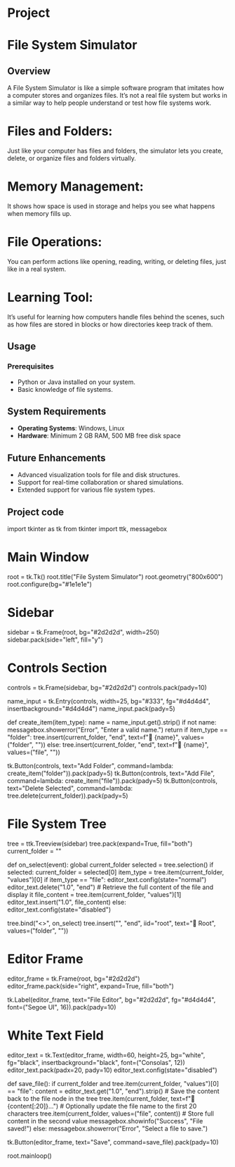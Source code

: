 # Project 

# File System Simulator

## Overview

A File System Simulator is like a simple software program that imitates how a computer stores and organizes files. It’s not a real file system but works in a similar way to help people understand or test how file systems work.

# Files and Folders:
Just like your computer has files and folders, the simulator lets you create, delete, or organize files and folders virtually.

# Memory Management: 
It shows how space is used in storage and helps you see what happens when memory fills up.

# File Operations: 
You can perform actions like opening, reading, writing, or deleting files, just like in a real system.

# Learning Tool: 
It’s useful for learning how computers handle files behind the scenes, such as how files are stored in blocks or how directories keep track of them.

## Usage
### Prerequisites
- Python or Java installed on your system.
- Basic knowledge of file systems.

## System Requirements
- **Operating Systems**: Windows, Linux
- **Hardware**: Minimum 2 GB RAM, 500 MB free disk space

## Future Enhancements
- Advanced visualization tools for file and disk structures.
- Support for real-time collaboration or shared simulations.
- Extended support for various file system types.

## Project code 

import tkinter as tk
from tkinter import ttk, messagebox

# Main Window
root = tk.Tk()
root.title("File System Simulator")
root.geometry("800x600")
root.configure(bg="#1e1e1e")

# Sidebar
sidebar = tk.Frame(root, bg="#2d2d2d", width=250)
sidebar.pack(side="left", fill="y")

# Controls Section
controls = tk.Frame(sidebar, bg="#2d2d2d")
controls.pack(pady=10)

name_input = tk.Entry(controls, width=25, bg="#333", fg="#d4d4d4", insertbackground="#d4d4d4")
name_input.pack(pady=5)

def create_item(item_type):
    name = name_input.get().strip()
    if not name:
        messagebox.showerror("Error", "Enter a valid name.")
        return
    if item_type == "folder":
        tree.insert(current_folder, "end", text=f"📁 {name}", values=("folder", ""))
    else:
        tree.insert(current_folder, "end", text=f"📄 {name}", values=("file", ""))

tk.Button(controls, text="Add Folder", command=lambda: create_item("folder")).pack(pady=5)
tk.Button(controls, text="Add File", command=lambda: create_item("file")).pack(pady=5)
tk.Button(controls, text="Delete Selected", command=lambda: tree.delete(current_folder)).pack(pady=5)

# File System Tree
tree = ttk.Treeview(sidebar)
tree.pack(expand=True, fill="both")
current_folder = ""

def on_select(event):
    global current_folder
    selected = tree.selection()
    if selected:
        current_folder = selected[0]
        item_type = tree.item(current_folder, "values")[0]
        if item_type == "file":
            editor_text.config(state="normal")
            editor_text.delete("1.0", "end")
            # Retrieve the full content of the file and display it
            file_content = tree.item(current_folder, "values")[1]
            editor_text.insert("1.0", file_content)
        else:
            editor_text.config(state="disabled")

tree.bind("<<TreeviewSelect>>", on_select)
tree.insert("", "end", iid="root", text="📁 Root", values=("folder", ""))

# Editor Frame
editor_frame = tk.Frame(root, bg="#2d2d2d")
editor_frame.pack(side="right", expand=True, fill="both")

tk.Label(editor_frame, text="File Editor", bg="#2d2d2d", fg="#d4d4d4", font=("Segoe UI", 16)).pack(pady=10)

# White Text Field
editor_text = tk.Text(editor_frame, width=60, height=25, bg="white", fg="black", insertbackground="black", font=("Consolas", 12))
editor_text.pack(padx=20, pady=10)
editor_text.config(state="disabled")

def save_file():
    if current_folder and tree.item(current_folder, "values")[0] == "file":
        content = editor_text.get("1.0", "end").strip()
        # Save the content back to the file node in the tree
        tree.item(current_folder, text=f"📄 {content[:20]}...")  # Optionally update the file name to the first 20 characters
        tree.item(current_folder, values=("file", content))  # Store full content in the second value
        messagebox.showinfo("Success", "File saved!")
    else:
        messagebox.showerror("Error", "Select a file to save.")

tk.Button(editor_frame, text="Save", command=save_file).pack(pady=10)

root.mainloop()
